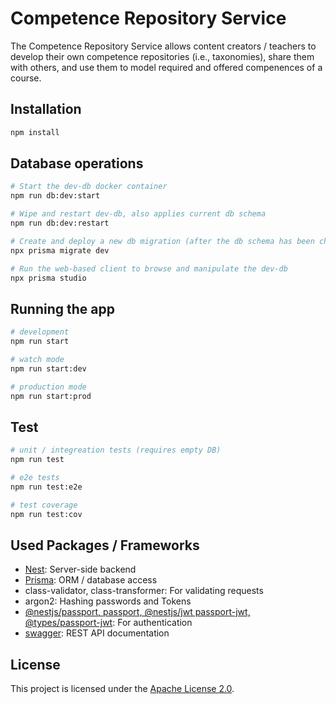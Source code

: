 # Competence Repository Service

The Competence Repository Service allows content creators / teachers to develop their own competence repositories (i.e., taxonomies), share them with others, and use them to model required and offered compenences of a course.

## Installation

```bash
npm install
```

## Database operations

```bash
# Start the dev-db docker container
npm run db:dev:start

# Wipe and restart dev-db, also applies current db schema
npm run db:dev:restart

# Create and deploy a new db migration (after the db schema has been changed)
npx prisma migrate dev

# Run the web-based client to browse and manipulate the dev-db
npx prisma studio
```

## Running the app

```bash
# development
npm run start

# watch mode
npm run start:dev

# production mode
npm run start:prod
```

## Test

```bash
# unit / integreation tests (requires empty DB)
npm run test

# e2e tests
npm run test:e2e

# test coverage
npm run test:cov
```

## Used Packages / Frameworks

- [Nest](https://github.com/nestjs/nest): Server-side backend
- [Prisma](https://www.prisma.io): ORM / database access
- class-validator, class-transformer: For validating requests
- argon2: Hashing passwords and Tokens
- [@nestjs/passport, passport, @nestjs/jwt passport-jwt, @types/passport-jwt](https://docs.nestjs.com/security/authentication): For authentication
- [swagger](https://swagger.io/): REST API documentation

## License

This project is licensed under the [Apache License 2.0](https://www.apache.org/licenses/LICENSE-2.0.html).
